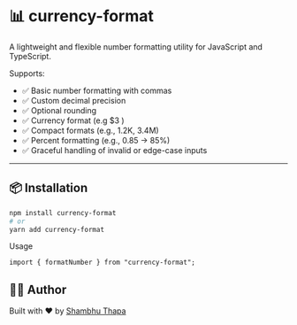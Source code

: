 # 📊 currency-format

A lightweight and flexible number formatting utility for JavaScript and TypeScript.

Supports:
- ✅ Basic number formatting with commas
- ✅ Custom decimal precision
- ✅ Optional rounding
- ✅ Currency format (e.g $3 )
- ✅ Compact formats (e.g., 1.2K, 3.4M)
- ✅ Percent formatting (e.g., 0.85 → 85%)
- ✅ Graceful handling of invalid or edge-case inputs

---

## 📦 Installation

```bash
npm install currency-format
# or
yarn add currency-format
```

Usage
```
import { formatNumber } from "currency-format";
```

## 👨‍💻 Author

Built with ❤️ by [Shambhu Thapa](https://www.shambhuthapa.com.np/)

